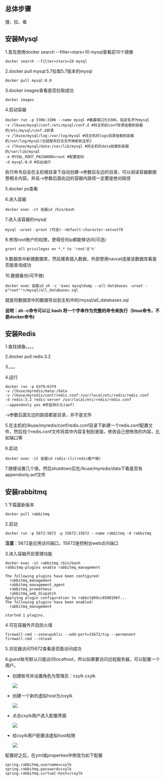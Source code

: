 ## 总体步骤

搜、拉、看

## 安装Mysql

1.首先使用docker search --filter=stars=10 mysql查看前10个镜像

~~~shell
docker search --filter=stars=10 mysql
~~~

2.docker pull mysql:5.7拉取5.7版本的mysql

~~~shell
docker pull mysql:8.0
~~~

3.docker images查看是否拉取成功

~~~shell
docker images
~~~

4.启动容器

~~~shell
docker run -p 3306:3306 --name mysql #暴露端口为3306，指定名字为mysql
-v /lkuse/mysql/conf:/etc/mysql/conf.d #将主机的conf目录挂载到容器的/etc/mysql/conf.d目录
-v /lkuse/mysql/log:/var/log/mysql #将主机的logs目录挂载到容器的/var/log/mysql(也就是将日志文件映射到主机)
-v /lkuse/mysql/data:/var/lib/mysql #将主机的data挂载到容器的/var/lib/mysql
-e MYSQL_ROOT_PASSWORD=root #配置密码
-d mysql:8.0 #后台运行
~~~

执行命令后会在主机根目录下自动创建-v参数后左边的目录，可以阅读容器数据卷相关内容。并且-v参数后面右边的容器内路径一定要是绝对路径

5.docker ps查看

6.进入容器

~~~shell
docker exec -it 容器id /bin/bash
~~~

7.进入该容器的mysql

~~~shell
mysql -uroot -proot (可选)--default-character-set=utf8
~~~

8.修改root账户的权限，使得任何ip都能够访问(可选)

~~~shell
grant all privileges on *.* to 'root'@'%'
~~~



9.数据库中新建数据库，然后建表插入数据，外部使用navcat连接该数据库看是否能查询成功

10.数据备份(可不做)

~~~shell
docker exec 容器id sh -c 'exec mysqldump --all-databases -uroot -p"root"'>/mysql/all_databases.sql
~~~

就是将数据库中的数据导出到主机中的/mysql/all_databases.sql

**说明：sh -c命令可以让 bash 将一个字串作为完整的命令来执行（linux命令，不是docker命令)**

## 安装Redis

1.查找镜像。。。。

2.docker pull redis:3.2

3.。。。

4.运行

~~~shell
docker run -p 6379:6379 
-v /lkuse/myredis/data:/data 
-v /lkuse/myredis/conf/redis.conf:/usr/local/etc/redis/redis.conf 
-d redis:3.2 redis-server /usr/local/etc/redis/redis.conf 
--appendonly yes #开启持久化(aof)
~~~

-v参数后面左边的路径都是目录，并不是文件

5.在主机的/lkuse/myredis/conf/redis.conf目录下新建一个redis.conf配置文件，然后找个redis.conf文件将其中内容复制到里面，修改自己想修改的内容，比如端口等

6.启动

~~~shell
docker exec -it 容器id redis-cli(redis客户端)
~~~

7.随便设置几个值，然后shutdown后在/lkuse/myredis/data下看是否有appendonly.aof文件

## 安装rabbitmq

1.下载最新版本

~~~shell
docker pull rabbitmq
~~~

2.启动

~~~shell
docker run -p 5672:5672 -p 15672:15672 --name rabbitmq -d rabbitmq
~~~

**注意**：5672是应用访问端口，15672是控制台web访问端口

3.进入容器开启管理功能

~~~shell
docker exec -it rabbitmq /bin/bash
rabbitmq-plugins enable rabbitmq_management

The following plugins have been configured:
  rabbitmq_management
  rabbitmq_management_agent
  rabbitmq_prometheus
  rabbitmq_web_dispatch
Applying plugin configuration to rabbit@49cc858010bf...
The following plugins have been enabled:
  rabbitmq_management

started 1 plugins.
~~~

4.可在容器外开启防火墙

~~~shell
firewall-cmd --zone=public --add-port=15672/tcp --permanent
firewall-cmd --reload
~~~

5.浏览器访问15672查看是否能访问成功

6.guest账号默认只能访问localhost，所以如果要访问远程服务器，可以配置一个用户。

* 创建账号并设置角色为管理员：cxylk cxylk

  ![](https://s3.ax1x.com/2021/02/09/yaoPII.png)

* 创建一个新的虚拟host为/cxylk

  ![](https://s3.ax1x.com/2021/02/09/yaokJP.png)

* 点击cxylk用户进入配置界面

  ![](https://s3.ax1x.com/2021/02/09/yaoesg.png)

* 给cxylk用户配置该虚拟host权限

  ![](https://s3.ax1x.com/2021/02/09/yaouZj.png)

配置好之后，在yml或properties中修改为如下配置

~~~properties
spring.rabbitmq.username=cxylk
spring.rabbitmq.password=cxylk
spring.rabbitmq.virtual-host=/cxylk
~~~


